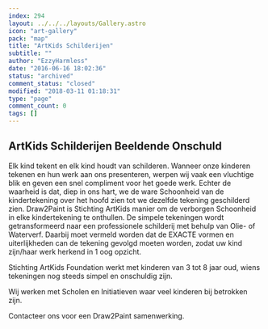 ```yaml
---
index: 294
layout: ../../../layouts/Gallery.astro
icon: "art-gallery"
pack: "map"
title: "ArtKids Schilderijen"
subtitle: ""
author: "EzzyHarmless"
date: "2016-06-16 18:02:36"
status: "archived"
comment_status: "closed"
modified: "2018-03-11 01:18:31"
type: "page"
comment_count: 0
tags: []
---
```


## ArtKids Schilderijen <span class="has-text-calm is-size-4">Beeldende Onschuld</span>

Elk kind tekent en elk kind houdt van schilderen. Wanneer onze kinderen tekenen en hun werk aan ons presenteren, werpen wij vaak een vluchtige blik en geven een snel compliment voor het goede werk. Echter de waarheid is dat, diep in ons hart, we de ware Schoonheid van de kindertekening over het hoofd zien tot we dezelfde tekening geschilderd zien. Draw2Paint is Stichting ArtKids manier om de verborgen Schoonheid in elke kindertekening te onthullen. De simpele tekeningen wordt getransformeerd naar een professionele schilderij met behulp van Olie- of Waterverf. Daarbij moet vermeld worden dat de EXACTE vormen en uiterlijkheden can de tekening gevolgd moeten worden, zodat uw kind zijn/haar werk herkend in 1 oog opzicht.

Stichting ArtKids Foundation werkt met kinderen van 3 tot 8 jaar oud, wiens tekeningen nog steeds simpel en onschuldig zijn.

Wij werken met Scholen en Initiatieven waar veel kinderen bij betrokken zijn.

Contacteer ons voor een Draw2Paint samenwerking.